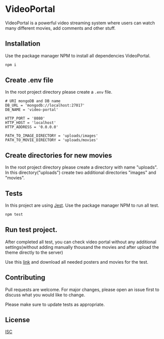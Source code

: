 # VideoPortal

VideoPortal is a powerful video streaming system where users can watch many different movies, add comments and other stuff.

## Installation

Use the package manager NPM to install all dependencies VideoPortal.

```bash
npm i
```

## Create .env file
In the root project directory please create a `.env` file.
```dotenv
# URI mongoDB and DB name
DB_URL = 'mongodb://localhost:27017'
DB_NAME = 'video-portal'

HTTP_PORT = '8080'
HTTP_HOST = 'localhost'
HTTP_ADDRESS = '0.0.0.0'

PATH_TO_IMAGE_DIRECTORY = 'uploads/images'
PATH_TO_MOVIE_DIRECTORY = 'uploads/movies'
```

## Create directories for new movies
In the root project directory please create a directory with name 
"uploads". In this directory("uploads") create two additional directories "images" and "movies".

## Tests
In this project are using [Jest](https://jestjs.io/en/). Use the package manager NPM to run all test.

```bash
npm test
```

## Run test project.

After completed all test, you can check video portal without any additional settings(without adding manually thousand 
the movies and after upload the theme directly to the server)

Use this [link](https://drive.google.com/drive/folders/1uLXyeMwRmRv4dS6egnlpsFjfFBd7qQy0?usp=sharing) and download all 
needed posters and movies for the test.

## Contributing
Pull requests are welcome. For major changes, please open an issue first to discuss what you would like to change.

Please make sure to update tests as appropriate.

## License
[ISC](https://choosealicense.com/licenses/isc/)